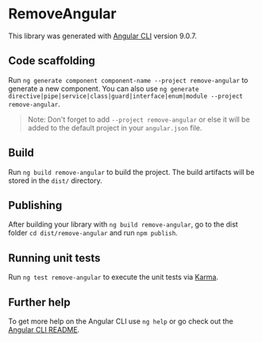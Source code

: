# RemoveAngular

This library was generated with [Angular CLI](https://github.com/angular/angular-cli) version 9.0.7.

## Code scaffolding

Run `ng generate component component-name --project remove-angular` to generate a new component. You can also use `ng generate directive|pipe|service|class|guard|interface|enum|module --project remove-angular`.
> Note: Don't forget to add `--project remove-angular` or else it will be added to the default project in your `angular.json` file. 

## Build

Run `ng build remove-angular` to build the project. The build artifacts will be stored in the `dist/` directory.

## Publishing

After building your library with `ng build remove-angular`, go to the dist folder `cd dist/remove-angular` and run `npm publish`.

## Running unit tests

Run `ng test remove-angular` to execute the unit tests via [Karma](https://karma-runner.github.io).

## Further help

To get more help on the Angular CLI use `ng help` or go check out the [Angular CLI README](https://github.com/angular/angular-cli/blob/master/README.md).
